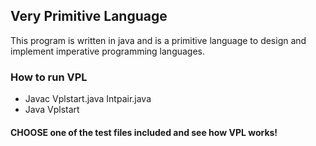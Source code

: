 ## Very Primitive Language 
This program is written in java and is a primitive
language to design and implement imperative programming languages.

### How to run VPL 
* Javac Vplstart.java  Intpair.java
* Java Vplstart

#### CHOOSE one of the test files included and see how VPL works!


